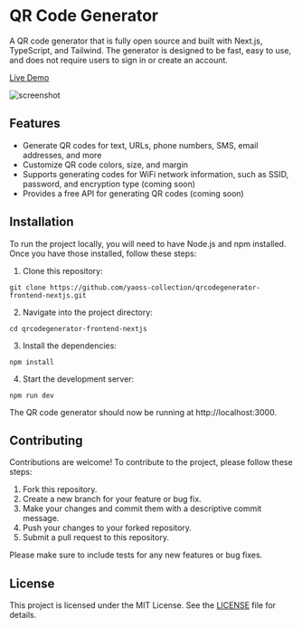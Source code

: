 # QR Code Generator

A QR code generator that is fully open source and built with Next.js, TypeScript, and Tailwind. The generator is designed to be fast, easy to use, and does not require users to sign in or create an account.

[Live Demo](https://qrcode.yaoss-collection.com)

![screenshot](/screenshot.png)

## Features

- Generate QR codes for text, URLs, phone numbers, SMS, email addresses, and more
- Customize QR code colors, size, and margin
- Supports generating codes for WiFi network information, such as SSID, password, and encryption type (coming soon)
- Provides a free API for generating QR codes (coming soon)

## Installation

To run the project locally, you will need to have Node.js and npm installed. Once you have those installed, follow these steps:

1. Clone this repository:

```git clone https://github.com/yaoss-collection/qrcodegenerator-frontend-nextjs.git```

2. Navigate into the project directory:

```cd qrcodegenerator-frontend-nextjs```

3. Install the dependencies:

```npm install```

4. Start the development server:

```npm run dev```


The QR code generator should now be running at http://localhost:3000.

## Contributing

Contributions are welcome! To contribute to the project, please follow these steps:

1. Fork this repository.
2. Create a new branch for your feature or bug fix.
3. Make your changes and commit them with a descriptive commit message.
4. Push your changes to your forked repository.
5. Submit a pull request to this repository.

Please make sure to include tests for any new features or bug fixes.

## License

This project is licensed under the MIT License. See the [LICENSE](LICENSE) file for details.
